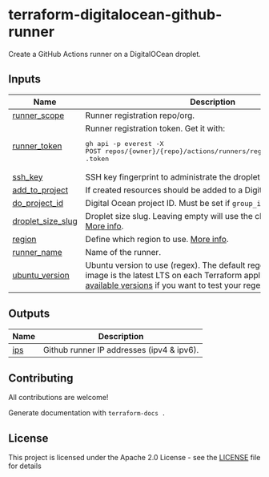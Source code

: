 # terraform-digitalocean-github-runner

Create a GitHub Actions runner on a DigitalOCean droplet.

<!-- BEGIN_TF_DOCS -->
## Inputs

| Name | Description | Type | Default | Required |
|------|-------------|------|---------|:--------:|
| <a name="input_runner_scope"></a> [runner\_scope](#input\_runner\_scope) | Runner registration repo/org. | `string` | n/a | yes |
| <a name="input_runner_token"></a> [runner\_token](#input\_runner\_token) | Runner registration token. Get it with:<pre>gh api -p everest -X POST repos/{owner}/{repo}/actions/runners/registration-token \| jq .token</pre> | `string` | n/a | yes |
| <a name="input_ssh_key"></a> [ssh\_key](#input\_ssh\_key) | SSH key fingerprint to administrate the droplet. | `string` | n/a | yes |
| <a name="input_add_to_project"></a> [add\_to\_project](#input\_add\_to\_project) | If created resources should be added to a Digital Ocean project. | `bool` | `false` | no |
| <a name="input_do_project_id"></a> [do\_project\_id](#input\_do\_project\_id) | Digital Ocean project ID. Must be set if `group_in_project` is true. | `string` | `null` | no |
| <a name="input_droplet_size_slug"></a> [droplet\_size\_slug](#input\_droplet\_size\_slug) | Droplet size slug. Leaving empty will use the cheapest droplet. [More info](https://www.digitalocean.com/docs/droplets/sizes). | `string` | `null` | no |
| <a name="input_region"></a> [region](#input\_region) | Define which region to use. [More info](https://docs.digitalocean.com/products/platform/availability-matrix/#available-datacenters). | `string` | `"nyc1"` | no |
| <a name="input_runner_name"></a> [runner\_name](#input\_runner\_name) | Name of the runner. | `string` | `null` | no |
| <a name="input_ubuntu_version"></a> [ubuntu\_version](#input\_ubuntu\_version) | Ubuntu version to use (regex). The default regex will make sure the image is the latest LTS on each Terraform apply. Here's a [list of the available versions](https://do-community.github.io/available-images/) if you want to test your regex. | `string` | `"\\(LTS\\) x64$"` | no |

## Outputs

| Name | Description |
|------|-------------|
| <a name="output_ips"></a> [ips](#output\_ips) | Github runner IP addresses (ipv4 & ipv6). |
<!-- END_TF_DOCS -->

## Contributing

All contributions are welcome!

Generate documentation with `terraform-docs .`

## License

This project is licensed under the Apache 2.0 License - see the [LICENSE](LICENSE) file for details
